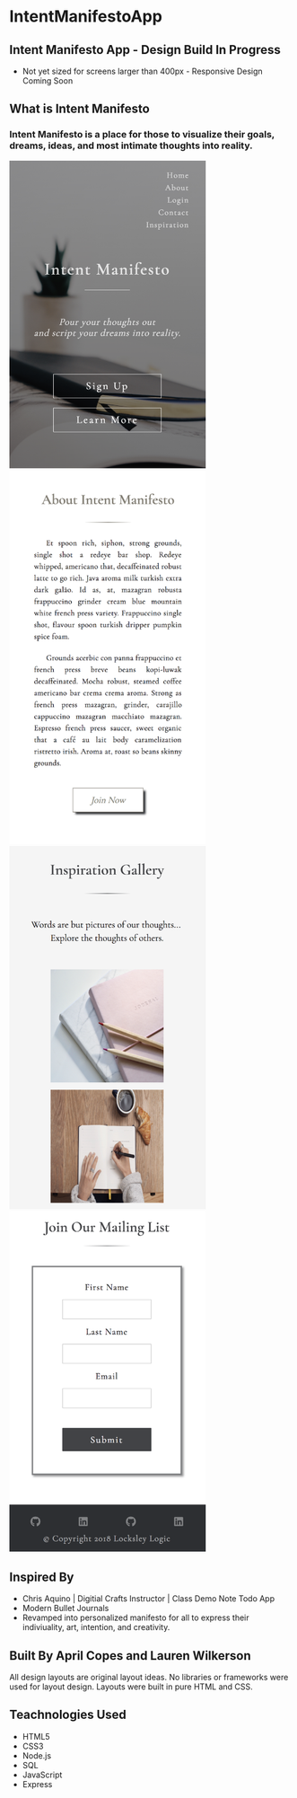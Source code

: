 # IntentManifestoApp
## Intent Manifesto App - Design Build In Progress
- Not yet sized for screens larger than 400px - Responsive Design Coming Soon

## What is Intent Manifesto
### Intent Manifesto is a place for those to visualize their goals, dreams, ideas, and most intimate thoughts into reality.
<img src="readme/images/revisedIntentmanifestopic.png" width="350">
<img src="readme/images/aboutpic.png" width="350">
<img src="readme/images/gallerypic.png" width="350">
<img src="readme/images/contactpic.png" width="350">


## Inspired By
- Chris Aquino | Digitial Crafts Instructor | Class Demo Note Todo App 
- Modern Bullet Journals
- Revamped into personalized manifesto for all to express their indiviuality, art, intention, and creativity.

## Built By April Copes and Lauren Wilkerson
All design layouts are original layout ideas. No libraries or frameworks were used for layout design. Layouts were built in pure HTML and CSS.

## Teachnologies Used
- HTML5
- CSS3
- Node.js
- SQL
- JavaScript
- Express

